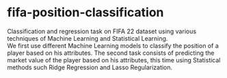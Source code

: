 # fifa-position-classification
Classification and regression task on FIFA 22 dataset using various techniques of Machine Learning and Statistical Learning.  
We first use different Machine Learning models to classify the position of a player based on his attributes. The second task consists of predicting the market value of the player based on his attributes, this time using Statistical methods such Ridge Regression and Lasso Regularization.
